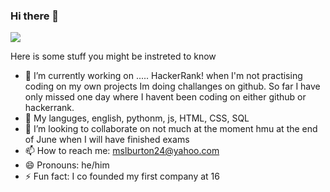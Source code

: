 ### Hi there 👋

<a href="https://donate.redcross.org.uk/appeal/ukraine-crisis-appeal" alt="I support Ukraine's independence"><img src="https://img.shields.io/badge/I%20support-Ukraine's%20independence-yellow?labelColor=005bbb&color=ffd500&style=flat"></a>

Here is some stuff you might be instreted to know

- 🔭 I’m currently working on ..... HackerRank!
    when I'm not practising coding on my own projects Im doing challanges on github. So far I have only missed one day where I havent been coding on either github or hackerrank. 
- 🌱 My languges, english, pythonm, js, HTML, CSS, SQL
- 👯 I’m looking to collaborate on not much at the moment hmu at the end of June when I will have finished exams
- 📫 How to reach me: mslburton24@yahoo.com 
- 😄 Pronouns: he/him
- ⚡ Fun fact: I co founded my first company at 16
